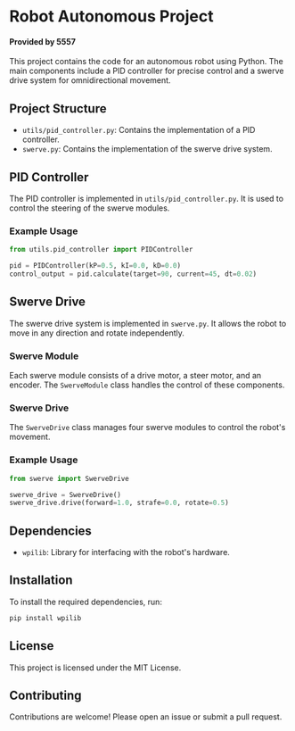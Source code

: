 # Robot Autonomous Project
#### Provided by 5557

This project contains the code for an autonomous robot using Python. The main components include a PID controller for precise control and a swerve drive system for omnidirectional movement.

## Project Structure

- `utils/pid_controller.py`: Contains the implementation of a PID controller.
- `swerve.py`: Contains the implementation of the swerve drive system.

## PID Controller

The PID controller is implemented in `utils/pid_controller.py`. It is used to control the steering of the swerve modules.

### Example Usage

```python
from utils.pid_controller import PIDController

pid = PIDController(kP=0.5, kI=0.0, kD=0.0)
control_output = pid.calculate(target=90, current=45, dt=0.02)
```

## Swerve Drive

The swerve drive system is implemented in `swerve.py`. It allows the robot to move in any direction and rotate independently.

### Swerve Module

Each swerve module consists of a drive motor, a steer motor, and an encoder. The `SwerveModule` class handles the control of these components.

### Swerve Drive

The `SwerveDrive` class manages four swerve modules to control the robot's movement.

### Example Usage

```python
from swerve import SwerveDrive

swerve_drive = SwerveDrive()
swerve_drive.drive(forward=1.0, strafe=0.0, rotate=0.5)
```

## Dependencies

- `wpilib`: Library for interfacing with the robot's hardware.

## Installation

To install the required dependencies, run:

```bash
pip install wpilib
```

## License

This project is licensed under the MIT License.

## Contributing

Contributions are welcome! Please open an issue or submit a pull request.

